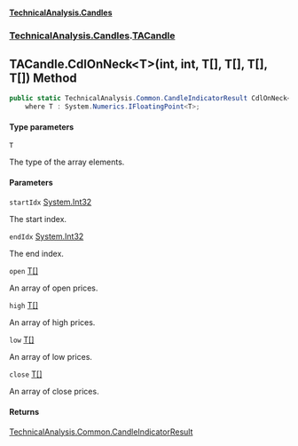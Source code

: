 #### [TechnicalAnalysis\.Candles](Atypical.TechnicalAnalysis.Candles.md 'Atypical\.TechnicalAnalysis\.Candles')
### [TechnicalAnalysis\.Candles](Atypical.TechnicalAnalysis.Candles.md#TechnicalAnalysis.Candles 'TechnicalAnalysis\.Candles').[TACandle](TACandle.md 'TechnicalAnalysis\.Candles\.TACandle')

## TACandle\.CdlOnNeck\<T\>\(int, int, T\[\], T\[\], T\[\], T\[\]\) Method

```csharp
public static TechnicalAnalysis.Common.CandleIndicatorResult CdlOnNeck<T>(int startIdx, int endIdx, T[] open, T[] high, T[] low, T[] close)
    where T : System.Numerics.IFloatingPoint<T>;
```
#### Type parameters

<a name='TechnicalAnalysis.Candles.TACandle.CdlOnNeck_T_(int,int,T[],T[],T[],T[]).T'></a>

`T`

The type of the array elements\.
#### Parameters

<a name='TechnicalAnalysis.Candles.TACandle.CdlOnNeck_T_(int,int,T[],T[],T[],T[]).startIdx'></a>

`startIdx` [System\.Int32](https://docs.microsoft.com/en-us/dotnet/api/System.Int32 'System\.Int32')

The start index\.

<a name='TechnicalAnalysis.Candles.TACandle.CdlOnNeck_T_(int,int,T[],T[],T[],T[]).endIdx'></a>

`endIdx` [System\.Int32](https://docs.microsoft.com/en-us/dotnet/api/System.Int32 'System\.Int32')

The end index\.

<a name='TechnicalAnalysis.Candles.TACandle.CdlOnNeck_T_(int,int,T[],T[],T[],T[]).open'></a>

`open` [T](TACandle.CdlOnNeck_T_(int,int,T[],T[],T[],T[]).md#TechnicalAnalysis.Candles.TACandle.CdlOnNeck_T_(int,int,T[],T[],T[],T[]).T 'TechnicalAnalysis\.Candles\.TACandle\.CdlOnNeck\<T\>\(int, int, T\[\], T\[\], T\[\], T\[\]\)\.T')[\[\]](https://docs.microsoft.com/en-us/dotnet/api/System.Array 'System\.Array')

An array of open prices\.

<a name='TechnicalAnalysis.Candles.TACandle.CdlOnNeck_T_(int,int,T[],T[],T[],T[]).high'></a>

`high` [T](TACandle.CdlOnNeck_T_(int,int,T[],T[],T[],T[]).md#TechnicalAnalysis.Candles.TACandle.CdlOnNeck_T_(int,int,T[],T[],T[],T[]).T 'TechnicalAnalysis\.Candles\.TACandle\.CdlOnNeck\<T\>\(int, int, T\[\], T\[\], T\[\], T\[\]\)\.T')[\[\]](https://docs.microsoft.com/en-us/dotnet/api/System.Array 'System\.Array')

An array of high prices\.

<a name='TechnicalAnalysis.Candles.TACandle.CdlOnNeck_T_(int,int,T[],T[],T[],T[]).low'></a>

`low` [T](TACandle.CdlOnNeck_T_(int,int,T[],T[],T[],T[]).md#TechnicalAnalysis.Candles.TACandle.CdlOnNeck_T_(int,int,T[],T[],T[],T[]).T 'TechnicalAnalysis\.Candles\.TACandle\.CdlOnNeck\<T\>\(int, int, T\[\], T\[\], T\[\], T\[\]\)\.T')[\[\]](https://docs.microsoft.com/en-us/dotnet/api/System.Array 'System\.Array')

An array of low prices\.

<a name='TechnicalAnalysis.Candles.TACandle.CdlOnNeck_T_(int,int,T[],T[],T[],T[]).close'></a>

`close` [T](TACandle.CdlOnNeck_T_(int,int,T[],T[],T[],T[]).md#TechnicalAnalysis.Candles.TACandle.CdlOnNeck_T_(int,int,T[],T[],T[],T[]).T 'TechnicalAnalysis\.Candles\.TACandle\.CdlOnNeck\<T\>\(int, int, T\[\], T\[\], T\[\], T\[\]\)\.T')[\[\]](https://docs.microsoft.com/en-us/dotnet/api/System.Array 'System\.Array')

An array of close prices\.

#### Returns
[TechnicalAnalysis\.Common\.CandleIndicatorResult](https://docs.microsoft.com/en-us/dotnet/api/TechnicalAnalysis.Common.CandleIndicatorResult 'TechnicalAnalysis\.Common\.CandleIndicatorResult')